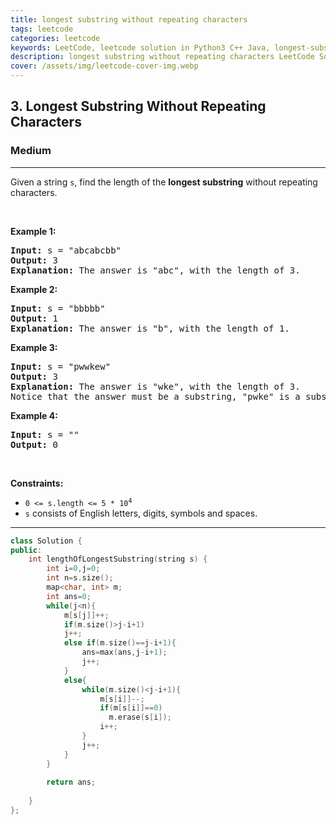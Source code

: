 ```yaml
---
title: longest substring without repeating characters
tags: leetcode
categories: leetcode
keywords: LeetCode, leetcode solution in Python3 C++ Java, longest-substring-without-repeating-characters solution
description: longest substring without repeating characters LeetCode Solution Explained
cover: /assets/img/leetcode-cover-img.webp
---
```



<h2>3. Longest Substring Without Repeating Characters</h2><h3>Medium</h3><hr><div><p>Given a string <code>s</code>, find the length of the <b>longest substring</b> without repeating characters.</p>

<p>&nbsp;</p>
<p><strong>Example 1:</strong></p>

<pre><strong>Input:</strong> s = "abcabcbb"
<strong>Output:</strong> 3
<strong>Explanation:</strong> The answer is "abc", with the length of 3.
</pre>

<p><strong>Example 2:</strong></p>

<pre><strong>Input:</strong> s = "bbbbb"
<strong>Output:</strong> 1
<strong>Explanation:</strong> The answer is "b", with the length of 1.
</pre>

<p><strong>Example 3:</strong></p>

<pre><strong>Input:</strong> s = "pwwkew"
<strong>Output:</strong> 3
<strong>Explanation:</strong> The answer is "wke", with the length of 3.
Notice that the answer must be a substring, "pwke" is a subsequence and not a substring.
</pre>

<p><strong>Example 4:</strong></p>

<pre><strong>Input:</strong> s = ""
<strong>Output:</strong> 0
</pre>

<p>&nbsp;</p>
<p><strong>Constraints:</strong></p>

<ul>
	<li><code>0 &lt;= s.length &lt;= 5 * 10<sup>4</sup></code></li>
	<li><code>s</code> consists of English letters, digits, symbols and spaces.</li>
</ul>
</div>

---




```cpp
class Solution {
public:
    int lengthOfLongestSubstring(string s) {
        int i=0,j=0;
	    int n=s.size();
	    map<char, int> m;
	    int ans=0;
	    while(j<n){
	        m[s[j]]++;
	        if(m.size()>j-i+1)
	        j++;
	        else if(m.size()==j-i+1){
	            ans=max(ans,j-i+1);
	            j++;
	        }
	        else{
	            while(m.size()<j-i+1){
	                m[s[i]]--;
	                if(m[s[i]]==0)
	                  m.erase(s[i]);
	                i++;
	            }
	            j++;
	        }
	    }
	    
	    return ans;
	    
    }
};
```
